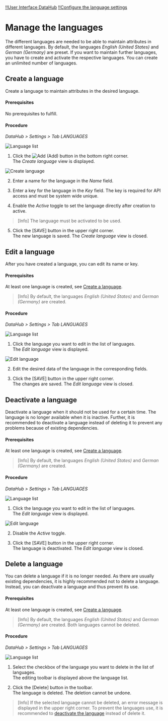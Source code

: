 [!!User Interface DataHub](../UserInterface/02f_Languages.md)
[!!Configure the language settings](../../PIM/Integration/ConfigureLanguages.md)

# Manage the languages

The different languages are needed to be able to maintain attributes in different languages. By default, the languages *English (United States)* and *German (Germany)* are preset. If you want to maintain further languages, you have to create and activate the respective languages. You can create an unlimited number of languages.

## Create a language

Create a language to maintain attributes in the desired language.

#### Prerequisites

No prerequisites to fulfill.

#### Procedure
*DataHub > Settings > Tab LANGUAGES*

![Language list](../../Assets/Screenshots/DataHub/Settings/Languages/LanguageList.png "[Language list]")

1. Click the ![Add](../../Assets/Icons/Plus01.png "[Add]") (Add) button in the bottom right corner.   
  The *Create language* view is displayed.

  ![Create language](../../Assets/Screenshots/DataHub/Settings/Languages/CreateLanguage.png "[Create language]")

2. Enter a name for the language in the *Name* field.

3. Enter a key for the language in the *Key* field. The key is required for API access and must be system wide unique.

4. Enable the *Active* toggle to set the language directly after creation to active.

  > [Info] The language must be activated to be used.

5. Click the [SAVE] button in the upper right corner.   
  The new language is saved. The *Create language* view is closed.  



## Edit a language

After you have created a language, you can edit its name or key.

#### Prerequisites

At least one language is created, see [Create a language](../Integration/CreateLanguage.md).

> [Info] By default, the languages *English (United States)* and *German (Germany)* are created.

#### Procedure
*DataHub > Settings > Tab LANGUAGES*

![Language list](../../Assets/Screenshots/DataHub/Settings/Languages/LanguageList.png "[Language list]")

1. Click the language you want to edit in the list of languages.   
  The *Edit language* view is displayed.

  ![Edit language](../../Assets/Screenshots/DataHub/Settings/Languages/EditLanguage.png "[Edit language]")

2. Edit the desired data of the language in the corresponding fields.

3. Click the [SAVE] button in the upper right corner.   
  The changes are saved. The *Edit language* view is closed.  



## Deactivate a language

Deactivate a language when it should not be used for a certain time. The language is no longer available when it is inactive. Further, it is recommended to deactivate a language instead of deleting it to prevent any problems because of existing dependencies.

#### Prerequisites

At least one language is created, see [Create a language](#create-a-language).

> [Info] By default, the languages *English (United States)* and *German (Germany)* are created.

#### Procedure
*DataHub > Settings > Tab LANGUAGES*

![Language list](../../Assets/Screenshots/DataHub/Settings/Languages/LanguageList.png "[Language list]")

1. Click the language you want to edit in the list of languages.   
  The *Edit language* view is displayed.

  ![Edit language](../../Assets/Screenshots/DataHub/Settings/Languages/EditLanguage.png "[Edit language]")

2. Disable the *Active* toggle.

3. Click the [SAVE] button in the upper right corner.   
  The language is deactivated. The *Edit language* view is closed.



## Delete a language

You can delete a language if it is no longer needed. As there are usually existing dependencies, it is highly recommended not to delete a language. Instead, you can deactivate a language and thus prevent its use.

#### Prerequisites

At least one language is created, see [Create a language](#create-a-language).

> [Info] By default, the languages *English (United States)* and *German (Germany)* are created. Both languages cannot be deleted.

#### Procedure
*DataHub > Settings > Tab LANGUAGES*

![Language list](../../Assets/Screenshots/DataHub/Settings/Languages/LanguageList.png "[Language list]")

1. Select the checkbox of the language you want to delete in the list of languages.    
  The editing toolbar is displayed above the language list.

2. Click the [Delete] button in the toolbar.  
  The language is deleted. The deletion cannot be undone.

  > [Info] If the selected language cannot be deleted, an error message is displayed in the upper right corner. To prevent the languages use, it is recommended to [deactivate the language](#deactivate-a-language) instead of delete it.
